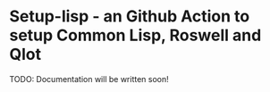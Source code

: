 # Setup-lisp - an Github Action to setup Common Lisp, Roswell and Qlot

TODO: Documentation will be written soon!
